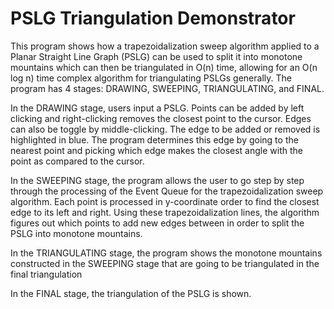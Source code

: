 # PSLG Triangulation Demonstrator

This program shows how a trapezoidalization sweep algorithm applied to a Planar Straight Line Graph (PSLG) can be used to split it into monotone mountains which can then be triangulated in O(n) time, allowing for an O(n log n) time complex algorithm for triangulating PSLGs generally. The program has 4 stages: DRAWING, SWEEPING, TRIANGULATING, and FINAL.

In the DRAWING stage, users input a PSLG. Points can be added by left clicking and right-clicking removes the closest point to the cursor. Edges can also be toggle by middle-clicking. The edge to be added or removed is highlighted in blue. The program determines this edge by going to the nearest point and picking which edge makes the closest angle with the point as compared to the cursor.

In the SWEEPING stage, the program allows the user to go step by step through the processing of the Event Queue for the trapezoidalization sweep algorithm. Each point is processed in y-coordinate order to find the closest edge to its left and right. Using these trapezoidalization lines, the algorithm figures out which points to add new edges between in order to split the PSLG into monotone mountains.

In the TRIANGULATING stage, the program shows the monotone mountains constructed in the SWEEPING stage that are going to be triangulated in the final triangulation

In the FINAL stage, the triangulation of the PSLG is shown.
